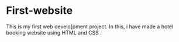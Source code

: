 # First-website
This is my first web develo[pment project. In this, i have made a hotel booking website using HTML and CSS .
